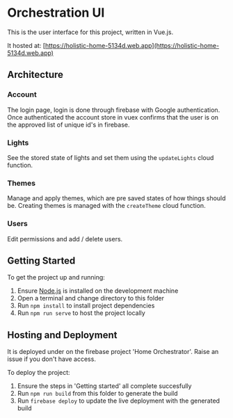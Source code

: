 # Orchestration UI
This is the user interface for this project, written in Vue.js.

It hosted at: [https://holistic-home-5134d.web.app](https://holistic-home-5134d.web.app)

## Architecture

### Account
The login page, login is done through firebase with Google authentication. Once authenticated the account store in vuex confirms that the user is on the approved list of unique id's in firebase.

### Lights
See the stored state of lights and set them using the `updateLights` cloud function.

### Themes
Manage and apply themes, which are pre saved states of how things should be. Creating themes is managed with the `createTheme` cloud function.

### Users
Edit permissions and add / delete users.


## Getting Started
To get the project up and running:

1. Ensure [Node.js](https://nodejs.org) is installed on the development machine
2. Open a terminal and change directory to this folder
3. Run `npm install` to install project dependencies
4. Run `npm run serve` to host the project locally

## Hosting and Deployment
It is deployed under on the firebase project 'Home Orchestrator'. Raise an issue if you don't have access.

To deploy the project:
1. Ensure the steps in 'Getting started' all complete succesfully
2. Run `npm run build` from this folder to generate the build
3. Run `firebase deploy` to update the live deployment with the generated build